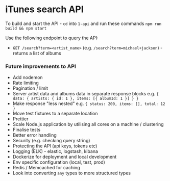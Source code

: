 # iTunes search API

To build and start the API - `cd` into `1-api` and run these commands `npm run build && npm start`

Use the following endpoint to query the API:

- `GET /search?term=<artist_name>` (e.g. `/search?term=michael+jackson`) - returns a list of albums

### Future improvements to API

- Add nodemon
- Rate limiting
- Pagination / limit
- Server artist data and albums data in separate response blocks e.g. `{ data: { artists: { id: 1 }, items: [{ albumId: 1 }] } }`
- Make response "less nested" e.g. `{ status: 200, items: [], total: 12 }`
- Move test fixtures to a separate location
- Prettier
- Scale Node.js application by utilising all cores on a machine / clustering
- Finalise tests
- Better error handling
- Security (e.g. checking query string)
- Protecting the API (api keys, tokens etc)
- Logging (ELK) - elastic, logstash, kibana
- Dockerize for deployment and local development
- Env specific configuration (local, test, prod)
- Redis / Memcached for caching
- Look  into converting `any` types to more structured types
